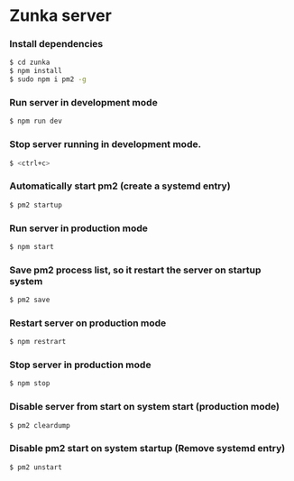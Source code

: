 # Zunka server

### Install dependencies
```bash
$ cd zunka
$ npm install
$ sudo npm i pm2 -g
```
### Run server in development mode
```bash
$ npm run dev
```

### Stop server running in development mode.
``` bash
$ <ctrl+c>
```

### Automatically start pm2 (create a systemd entry)
```bash
$ pm2 startup   
```

### Run server in production mode
```bash
$ npm start
```

### Save pm2 process list, so it restart the server on startup system
```bash
$ pm2 save
```

### Restart server on production mode
```bash
$ npm restrart
```

### Stop server in production mode 
```bash
$ npm stop
```

### Disable server from start on system start (production mode)
```bash
$ pm2 cleardump
```

### Disable pm2 start on system startup (Remove systemd entry)
```bash
$ pm2 unstart
```




